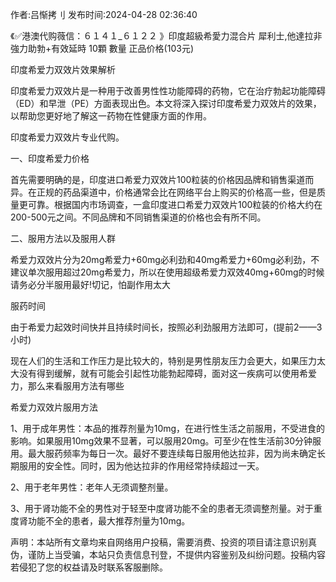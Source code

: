 <p>作者:吕惭拷刂 发布时间:2024-04-28 02:36:40</p>
<p>《✅港澳代购薇信：６１４１_６１２２ 》印度超級希愛力混合片 犀利士,他達拉非 強力助勃+有效延時 10顆 數量 正品价格(103元) </p>
									<p>印度希爱力双效片效果解析</p><p></p><p>印度希爱力双效片是一种用于改善男性性功能障碍的药物，它在治疗勃起功能障碍（ED）和早泄（PE）方面表现出色。本文将深入探讨印度希爱力双效片的效果，以帮助您更好地了解这一药物在性健康方面的作用。</p><p></p><p>印度希爱力双效片专业代购。</p><p></p><p></p><p>一、印度希爱力价格</p><p></p><p>首先需要明确的是，印度进口希爱力双效片100粒装的价格因品牌和销售渠道而异。在正规的药品渠道中，价格通常会比在网络平台上购买的价格高一些，但是质量更可靠。根据国内市场调查，一盒印度进口希爱力双效片100粒装的价格大约在200-500元之间。不同品牌和不同销售渠道的价格也会有所不同。</p><p></p><p>二、服用方法以及服用人群</p><p></p><p>希爱力双效片分为20mg希爱力+60mg必利劲和40mg希爱力+60mg必利劲，不建议单次服用超过20mg希爱力，所以在使用超级希爱力双效40mg+60mg的时候请务必分半服用最好!切记，怕副作用太大</p><p></p><p>服药时间</p><p></p><p>由于希爱力起效时间快并且持续时间长，按照必利劲服用方法即可，(提前2——3小时)</p><p></p><p>现在人们的生活和工作压力是比较大的，特别是男性朋友压力会更大，如果压力太大没有得到缓解，就有可能会引起性功能勃起障碍，面对这一疾病可以使用希爱力，那么来看服用方法有哪些</p><p>希爱力双效片服用方法</p><p></p><p>1、用于成年男性：本品的推荐剂量为10mg，在进行性生活之前服用，不受进食的影响。如果服用10mg效果不显著，可以服用20mg。可至少在性生活前30分钟服用。最大服药频率为每日一次。最好不要连续每日服用他达拉非，因为尚未确定长期服用的安全性。同时，因为他达拉非的作用经常持续超过一天。</p><p></p><p>2、用于老年男性：老年人无须调整剂量。</p><p></p><p>3、用于肾功能不全的男性对于轻至中度肾功能不全的患者无须调整剂量。对于重度肾功能不全的患者，最大推荐剂量为10mg。</p><p></p>				声明：本站所有文章均来自网络用户投稿，需要消费、投资的项目请注意识别真伪，谨防上当受骗，本站只负责信息刊登，不提供内容鉴别及纠纷问题。投稿内容若侵犯了您的权益请及时联系客服删除。				
